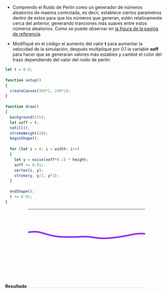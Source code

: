 - Comprendo el Ruido de Perlin como un generador de números aleatorios de maenra controlada, es decir, establece ciertos parametros dentro de estos para que los números que generan, estén relativamente cerca del anterior, generando tranciones más suaves entre estos números aleatorios. Como se puede observar en [la figura de la pagina de referencia](https://natureofcode.com/random/#a-smoother-approach-with-perlin-noise).

- Modifiqué en el código el aumento del valor **t** para aumentar la velocidad de la simulación, después multipliqué por 0.1 la variable **xoff** para hacer que se generaran valores más estables y cambié el color del trazo dependiendo del valor del ruido de perlin:

``` js
let t = 0.0;

function setup() 
{
  createCanvas(360*2, 240*2);
}

function draw()
{
  background(255);
  let xoff = t;
  noFill();
  strokeWeight(10);
  beginShape();
  
  for (let i = 0; i < width; i++)
  {
    let y = noise(xoff*0.1) * height;
    xoff += 0.01;
    vertex(i, y);
    stroke(y, y/2, y*2);
  }
  
  endShape();
  t += 0.05;
}

```

**Resultado**
![Resultado de la actividad07 - Ruido de Perlin](../../../../../src/assets/Unidad01/A07_Resultado0.gif)
